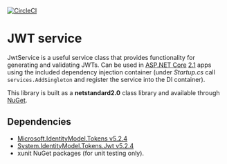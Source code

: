[![CircleCI](https://circleci.com/gh/GlitchedPolygons/CompressionUtility/tree/master.svg?style=shield)](https://circleci.com/gh/GlitchedPolygons/CompressionUtility/tree/master)

# JWT service

JwtService is a useful service class that provides functionality for generating and validating JWTs.
Can be used in [ASP.NET Core](https://docs.microsoft.com/en-us/aspnet/core/?view=aspnetcore-2.1) [2.1](https://docs.microsoft.com/en-us/aspnet/core/release-notes/aspnetcore-2.1?view=aspnetcore-2.1) apps using the included dependency injection container (under _Startup.cs_ call `services.AddSingleton` and register the service into the DI container).

This library is built as a **netstandard2.0** class library and available through [NuGet](https://www.nuget.org/).

## Dependencies

* [Microsoft.IdentityModel.Tokens v5.2.4](https://www.nuget.org/packages/Microsoft.IdentityModel.Tokens/)
* [System.IdentityModel.Tokens.Jwt v5.2.4](https://www.nuget.org/packages/System.IdentityModel.Tokens.Jwt/)
* xunit NuGet packages (for unit testing only).
